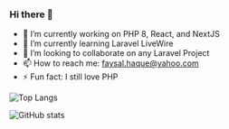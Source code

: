 ### Hi there 👋

<!--
**faysalhaque/faysalhaque** is a ✨ _special_ ✨ repository because its `README.md` (this file) appears on your GitHub profile.

Here are some ideas to get you started:

- 🔭 I’m currently working on PHP 8, React, and NextJS
- 🌱 I’m currently learning Laravel LiveWire
- 👯 I’m looking to collaborate on any Laravel Project
- 🤔 I’m looking for help with ...
- 💬 Ask me about ...
- 📫 How to reach me: faysal.haque@yahoo.com
- 😄 Pronouns: ...
- ⚡ Fun fact: I still love PHP

-->
- 🔭 I’m currently working on PHP 8, React, and NextJS
- 🌱 I’m currently learning Laravel LiveWire
- 👯 I’m looking to collaborate on any Laravel Project
- 📫 How to reach me: faysal.haque@yahoo.com
- ⚡ Fun fact: I still love PHP

![Top Langs](https://github-readme-stats.vercel.app/api/top-langs/?username=faysalhaque&show_icons=true&theme=vision-friendly-dark)

![GitHub stats](https://github-readme-stats.vercel.app/api?username=faysalhaque&show_icons=true&theme=vision-friendly-dark&count_private=true)
